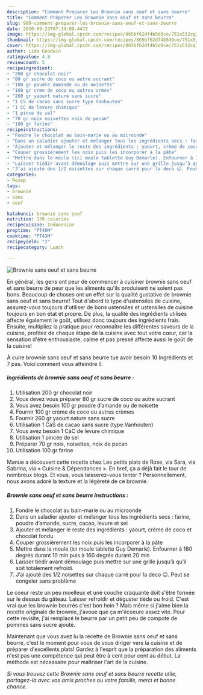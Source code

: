```yaml
---
description: "Comment Préparer Les Brownie sans oeuf et sans beurre"
title: "Comment Préparer Les Brownie sans oeuf et sans beurre"
slug: 989-comment-preparer-les-brownie-sans-oeuf-et-sans-beurre
date: 2020-09-23T07:34:09.447Z
image: https://img-global.cpcdn.com/recipes/865bf62df4b5d0ce/751x532cq70/brownie-sans-oeuf-et-sans-beurre-photo-principale-de-la-recette.jpg
thumbnail: https://img-global.cpcdn.com/recipes/865bf62df4b5d0ce/751x532cq70/brownie-sans-oeuf-et-sans-beurre-photo-principale-de-la-recette.jpg
cover: https://img-global.cpcdn.com/recipes/865bf62df4b5d0ce/751x532cq70/brownie-sans-oeuf-et-sans-beurre-photo-principale-de-la-recette.jpg
author: Lida Goodwin
ratingvalue: 4.8
reviewcount: 5
recipeingredient:
- "200 gr chocolat noir"
- "80 gr sucre de coco ou autre sucrant"
- "100 gr poudre damande ou de noisette"
- "100 gr crme de coco ou autres crmes"
- "260 gr yaourt nature sans sucre"
- "1 CS de cacao sans sucre type Vanhouten"
- "1 CC de levure chimique"
- "1 pince de sel"
- "70 gr noix noisettes noix de pecan"
- "100 gr farine"
recipeinstructions:
- "Fondre le chocolat au bain-marie ou au microonde"
- "Dans un saladier ajouter et mélanger tous les ingrédients secs : farine, poudre d’amande, sucre, cacao, levure et sel"
- "Ajouter et mélanger le reste des ingrédients : yaourt, crème de coco et chocolat fondu"
- "Couper grossièrement les noix puis les incorporer à la pâte"
- "Mettre dans le moule (ici moule tablette Guy Demarle). Enfourner à 180 degrés durant 10 min puis à 160 degrés durant 20 min"
- "Laisser tiédir avant démoulage puis mettre sur une grille jusqu’à qu’il soit totalement refroidi."
- "J’ai ajouté des 1/2 noisettes sur chaque carré pour la deco 😉. Peut se congeler sans problème"
categories:
- Resep
tags:
- brownie
- sans
- oeuf

katakunci: brownie sans oeuf 
nutrition: 170 calories
recipecuisine: Indonesian
preptime: "PT40M"
cooktime: "PT43M"
recipeyield: "2"
recipecategory: Lunch

---
```



![Brownie sans oeuf et sans beurre](https://img-global.cpcdn.com/recipes/865bf62df4b5d0ce/751x532cq70/brownie-sans-oeuf-et-sans-beurre-photo-principale-de-la-recette.jpg)

En général, les gens ont peur de commencer à cuisiner brownie sans oeuf et sans beurre de peur que les aliments qu'ils produisent ne soient pas bons. Beaucoup de choses ont un effet sur la qualité gustative de brownie sans oeuf et sans beurre! Tout d'abord le type d'ustensiles de cuisine, assurez-vous toujours d'utiliser de bons ustensiles et ustensiles de cuisine toujours en bon état et propre. De plus, la qualité des ingrédients utilisés affecte également le goût, utilisez donc toujours des ingrédients frais. Ensuite, multipliez la pratique pour reconnaître les différentes saveurs de la cuisine, profitez de chaque étape de la cuisine avec tout votre cœur, car la sensation d'être enthousiaste, calme et pas pressé affecte aussi le goût de la cuisine!

<!--inarticleads1-->

À cuire brownie sans oeuf et sans beurre tue avoir besoin 10 Ingrédients et 7 pas. Voici comment vous atteindre il.

##### Ingrédients de brownie sans oeuf et sans beurre :

1. Utilisation 200 gr chocolat noir
1. Vous devez vous préparer 80 gr sucre de coco ou autre sucrant
1. Vous avez besoin 100 gr poudre d’amande ou de noisette
1. Fournir 100 gr crème de coco ou autres crèmes
1. Fournir 260 gr yaourt nature sans sucre
1. Utilisation 1 CàS de cacao sans sucre (type Vanhouten)
1. Vous avez besoin 1 CàC de levure chimique
1. Utilisation 1 pincée de sel
1. Préparer 70 gr noix, noisettes, noix de pecan
1. Utilisation 100 gr farine


Manue a découvert cette recette chez Les petits plats de Rose, via Sara, via Sabrina, via « Cuisine &amp; Dépendances ». En bref, ça a déjà fait le tour de nombreux blogs. Et vous, vous laisserez-vous tenter ? Personnellement, nous avons adoré la texture et la légèreté de ce brownie. 

<!--inarticleads2-->

##### Brownie sans oeuf et sans beurre instructions :

1. Fondre le chocolat au bain-marie ou au microonde
1. Dans un saladier ajouter et mélanger tous les ingrédients secs : farine, poudre d’amande, sucre, cacao, levure et sel
1. Ajouter et mélanger le reste des ingrédients : yaourt, crème de coco et chocolat fondu
1. Couper grossièrement les noix puis les incorporer à la pâte
1. Mettre dans le moule (ici moule tablette Guy Demarle). Enfourner à 180 degrés durant 10 min puis à 160 degrés durant 20 min
1. Laisser tiédir avant démoulage puis mettre sur une grille jusqu’à qu’il soit totalement refroidi.
1. J’ai ajouté des 1/2 noisettes sur chaque carré pour la deco 😉. Peut se congeler sans problème


Le coeur reste un peu moelleux et une couche craquante doit s&#39;être formée sur le dessus du gâteau. Laisser refroidir et déguster tiède ou froid. C&#39;est vrai que les brownie beurrés c&#39;est bon hein ? Mais même si j&#39;aime bien la recette originale de brownie, j&#39;avoue que ça m&#39;écoeure assez vite. Pour cette revisite, j&#39;ai remplacé le beurre par un petit peu de compote de pommes sans sucre ajouté. 

<!--inarticleads1-->

<p>
Maintenant que vous avez lu la recette de Brownie sans oeuf et sans beurre, c'est le moment pour vous de vous diriger vers la cuisine et de préparer d'excellents plats! Gardez à l'esprit que la préparation des aliments n'est pas une compétence qui peut être à cent pour cent au début. La méthode est nécessaire pour maîtriser l'art de la cuisine.
</p>

<p>
<i>Si vous trouvez cette Brownie sans oeuf et sans beurre recette utile, partagez-la avec vos amis proches ou votre famille, merci et bonne chance.</i>
</p>
